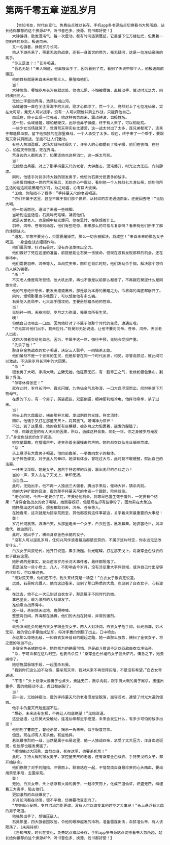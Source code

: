 # 第两千零五章 逆乱岁月
        【告知书友，时代在变化，免费站点难以长存，手机app多书源站点切换看书大势所趋，站长给你推荐的这个换源APP，听书音色多、换源、找书都好使！】
       大钟磅礴，散发混沌气，每一次震动，都有时间涟漪蔓延，它垂落下亿万缕仙光，包裹着一位魁伟的身影，极速而来。
       又一名强者，挣脱岁月长河。
       他从下游杀来了，带着无边的战意，还有一身盖世的修为，毫无疑问，这是一位准仙帝级的高手。
       “你又是谁？！”苍帝喝道。
       “吾名无始！”来人喝道，他直接出手了，因为看到了荒，看到了传说中那个人，他极速向前镇压。
       他的目标就是来自未来的那三人，要阻挡他们。
       当！
       大钟悠悠，哪怕岁月长河在就远处，他也无惧，不怕被侵蚀，直接动手，催动时光之力，同时横扫三人。
       无始二字震动界海，浩荡仙域山河。
       仙域诸强一直在关注界海中的大战，刚才心都凉了，荒一个人，竟然对上了七位准仙帝，实在太可悲，竟无人可以援手，没有一人可以跟他并肩去作战，只能靠他自己。
       而现在，终于出现一位强者，他这样强势而来，震动钟波，自报姓名。
       这一刻，仙域诸雄，哪怕是硬汉，此际也鼻子微酸，终于有人来了，可以相助荒。
       一些少女当场就哭了，觉得荒天帝实在太凄苦，这一战太付出了太多，连兄弟都死了，连亲子都选择血祭，留下他孤独的在那里奋战，一个人承受了太多。现在，终于来了一个帮手，要跟荒天帝并肩而战，怎能不让人们激动。
       有些人热泪盈眶，这场大战持续很久了，许多人的心都提到了嗓子眼，他们在害怕，在担心，怕荒天帝殒落，死在界海。
       荒身边的人都死去了，如果连他也这样消亡，这一族太可悲。
       当！
       无始祭出兵器，对上了那手持量天尺的老者，大钟轰击，混沌爆开，时光之力无匹，向前肆虐。
       同时，他徒手对抗手持大戟的银发男子，他想为石昊分担更多的敌手。
       当亲眼目睹这一世的荒天帝后，无始亦心中震动，看到他一个人独战七大准仙帝，想到他所生活的这这段最黑暗的岁月，为之动容，心有巨大波澜。
       “无始，你阻挡不了我等！”手持量天尺的老者喝道。
       “你们不属于这里，甚至不属于我们那个世界，从封印的古老通道而出，还是回去吧！”无始大喝。
       他一句话而已，道出了来者一些根脚。
       当听到这些话语，石昊眸光璀璨，凝视他们。
       就是灭世老人，也是眼中精光爆闪，他在思忖，在联想着什么。
       羽帝、鸿帝、苍帝则动容，他们有些吃惊，未来那么的可怕与复杂吗？看来有他们所不了解的烽烟战火。
       “道友，尔等不要分心，只需要屠掉荒，那么一切会被解决，将成空！”来自未来的那名女子喝道，一身金色战衣猎猎作响。
       他们很忌惮，针对石昊时，没有办法发挥出全力。
       他们做好了死在这里的准备，前提是能让石昊一击致命，但现在没有发现那样的机会，还在等待中。
       他们需要羽帝、鸿帝等人，血战荒天帝，而后在最后时刻，他们发动杀手锏，解决那个可怕的人族的强者。
       “杀！”
       不灭老人像是有所觉悟，他大吼出来，再也不像是以前那么和善了，不再跟石昊提什么是同类生灵。
       他的气息绝世恐怖，散发出滚滚黑云，那是最为本源的黑暗之力，令界海的海底都崩开了。
       同时，堤坝那里也不稳固了，可以想象他有多么强。
       石昊陷入危局中，七大高手围攻他，主要是想猎杀他的性命。
       当！
       无始钟一响，天崩地裂，岁月之力弥漫，笼罩向所有生灵。
       噗！
       但他自己也咳出一口血，因为他针对了不属于他那个时代的生灵，遭遇反噬。
       “你无需对他们出手，我来应付。”石昊对无始说道，让他不要对羽帝、苍帝、鸿帝、灭世老人出击。
       这四大强者交给他自己，因为，不属于这一世，强行干预，无始会受损严重。
       “先杀了他！”
       那身穿金色战衣的女子喝道，决定三人联手，一同镇杀无始。
       他们虽然不是一个世界的生灵，但是却曾在同一个时代出世，相见，亦曾血拼过，彼此间可以激战，不沾染岁月长河中的大因果。
       “杀！”
       银发男子大喝，手持大戟，立劈无始，他狂霸无匹，有一股帝王之气，发丝如银色瀑布，割裂了界海。
       “尔等休得张狂！”
       就在此时，岁月长河中，霞光闪耀，九色仙金气息弥漫，一口大鼎浮现而出，同时垂落下万物母气。
       在鼎的下方，有一个男子，英姿挺拔，双眉倒竖，眼神犀利如冷电，他挥动帝拳，杀了过来。
       当！
       他头上的大鼎震动，横击那杆大戟，发出刺目的光辉，符文流转。
       而后，他徒手又打在那量天尺上，将其震飞，可谓神力惊世！
       不过，到了这里后，他的身影有些模糊，被岁月之力包裹着，越发的朦胧了。
       “嗯，你跟这里的有人天大的因果，所以，造成这种景象，同处一世，你之身被岁月淹没了。”身金色战衣的女子说道。
       她衣裙飘舞，在猎猎声中，还夹杂着金属撞击的声响，她的战衣以仙金丝编织而成。
       “杀！”
       头上悬浮有大鼎男子喝道，他向前轰杀，一拳轰向女子的躯体。
       女子神色骤变，对于此人的拳印，她深有体会，曾吃过大亏，此时竟不敢硬撼，祭出自己的法器。
       一杆天戈浮现，她是女子，居然手持这样的兵器，震出无尽的杀伐之力！
       当的一声，来人击在了天戈上，拳印无损。
       当当当……
       此时，无始出手，他不再一人独战三大强者，腾出手来后，催动大钟，镇杀向前。
       他的大钟扩散的音波，震的那手持量天尺的老者一个踉跄，险些栽倒。
       “无论如何，今日一定要杀了荒，不要给他机会，我等早已置生死于度外，一定要有个结果！”身穿金色战衣的女子嘶吼，她面容姣好，但是现在却有些狰狞了，因为实在太急迫。
       她挣脱出这片战场，想去相助羽帝、鸿帝、苍帝等人。
       在她看来，这次就是为猎杀荒而至，其他都没有这件事紧迫，关乎着未来最重要的大事纪！
       轰！
       岁月长河震荡，浪涛击天，从那里走出一个女子，白衣胜雪，黑发飘舞，她姿容绝世，风华绝代，她波而行。
       此时，她出手了，横击身穿金色长裙的女子。
       “没有人可以逆乱岁月，任何兴风作浪者最后都是徒劳的，不属于这片时空，你永远无法改变什么。”
       白衣女子风姿绝代，她开口说道，素手扬起，仙光璀璨，打在那天戈上，将身穿金色战衣的女子截在这里。
       她所说的是事实，妄自逆改岁月长河大事件者，最终都殒落了。
       若是波及一些小修士、凡人，不影响古今岁月，没有涉足重大事件领域，或许自己付出足够的代价后，可以揭过去。
       “面对荒天帝，你们还不行，到头来终究是一场空！”白衣女子很肯定说道。
       远处，石昊眸光慑人，他向这边看来，见到了那口熟悉的大鼎，也见到了白衣女子，心有波澜。
       在过去，他不止一次见到过白衣女子，那是属于不同时代的她。
       事已至此，最为激烈的大战爆发了。
       准仙帝血战界海中。
       这一战，杀到惊天动地，鬼哭神嚎。
       整整两日间，界海都在沸腾，他们的大战在持续，异常的激烈。
       “噗！”
       最先决出胜负的是白衣女子跟金衣女子，两人大对决间，白衣女子抬手间，仙光澎湃，妙术无穷，她的雪白手掌结成法印，将对手轰的倒翻了出去，口中喷血。
       永远那么惊艳无敌，一如白衣女帝昔日的崛起之路，她一直那么强势，横扫了金衣女子，将之震的咳血不止。
       身穿金色长裙的女子，她的修为的确很可怕，但是战斗意识不足以匹敌白衣女准仙帝。
       “杀，宁可血祭在这片时空，也要击杀荒！”身穿金色长裙的女子披头萨凡，情急之下，她要拼命了。
       她想施展极端手段，一起围杀石昊。
       “看到你们这么迫不及待，要杀荒天帝，我对未来不再觉得灰暗，不是没有希望。”白衣女帝说道。
       “不错！”头上悬浮大鼎男子也点头，勇猛无匹，轰杀向前，跟手持大戟的男子厮杀，接连出重手，震的他摇动不止，虎口都崩裂了。
       当！
       另一边，无始钟摇动，震的手持量天尺的老者须发皆脱落，面容苍老，遭受了时光大道的侵蚀。
       他手中的量天尺险些握不住。
       “想必，未来还有生机，不再让人彻底绝望！”无始说道。
       这些话语，让石昊大受触动，连准仙帝都近乎绝望，未来会发生什么，有多少可怕的敌手出现？
       他想到了曹雨生，曾经示警，揭示一角未来，似乎极度可怕。
       但是，现在却有人来杀他，有些诡异。
       若说最惨烈的一战，当然是属于石昊这里，他一人独战四帝，承受了太大压力，浑身血迹斑斑，但他却也越发勇猛了。
       “哪怕触动大因果，血祭自身，死在这里，也要杀死荒！”
       此时，手持大戟的银发男子，掌控量天尺的老者，还有身穿金色战衣、手持天戈的女子，都开始拼命。
       他们挣脱了对手的阻挡，冲霄而上，联袂站在一起，不惜焚烧自身最珍贵的心头精血，要动用禁忌手段，去围杀荒。
       轰！
       无始、白衣女帝、头上悬浮有大鼎的男子，一起冲天而上，化成三道仙虹，炽盛无匹，纠缠着三大高手，阻击他们。
       更加激烈的血战爆发了。
       岁月长河都在动荡，很不平稳，仿佛要改变走向了。
       “尔等痴心妄想，岁月河流岂能更改，没有人可以改变其他时空之大事纪！”头上悬浮有大鼎的男子喝道。
       他强势出手了，想镇压敌人。
       石昊那里，四大强者围攻他，令他的眼神越发的冷冽，准备雷霆出击，血拼准仙帝，有人该殒落了。（未完待续）
       【告知书友，时代在变化，免费站点难以长存，手机app多书源站点切换看书大势所趋，站长给你推荐的这个换源APP，听书音色多、换源、找书都好使！】